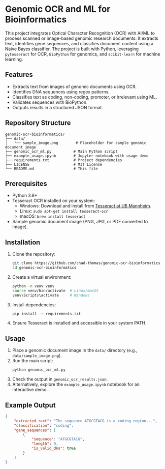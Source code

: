 # Genomic OCR and ML for Bioinformatics

This project integrates Optical Character Recognition (OCR) with AI/ML to process scanned or image-based genomic research documents. It extracts text, identifies gene sequences, and classifies document content using a Naive Bayes classifier. The project is built with Python, leveraging `pytesseract` for OCR, `BioPython` for genomics, and `scikit-learn` for machine learning.

## Features
- Extracts text from images of genomic documents using OCR.
- Identifies DNA sequences using regex patterns.
- Classifies text as coding, non-coding, promoter, or irrelevant using ML.
- Validates sequences with BioPython.
- Outputs results in a structured JSON format.

## Repository Structure
```
genomic-ocr-bioinformatics/
├── data/
│   └── sample_image.png        # Placeholder for sample genomic document image
├── genomic_ocr_ml.py          # Main Python script
├── example_usage.ipynb        # Jupyter notebook with usage demo
├── requirements.txt           # Project dependencies
├── LICENSE                    # MIT License
└── README.md                  # This file
```

## Prerequisites
- Python 3.8+
- Tesseract OCR installed on your system:
  - Windows: Download and install from [Tesseract at UB Mannheim](https://github.com/UB-Mannheim/tesseract/wiki).
  - Linux: `sudo apt-get install tesseract-ocr`
  - macOS: `brew install tesseract`
- Sample genomic document image (PNG, JPG, or PDF converted to image).

## Installation
1. Clone the repository:
   ```bash
   git clone https://github.com/chad-thomas/genomic-ocr-bioinformatics.git
   cd genomic-ocr-bioinformatics
   ```
2. Create a virtual environment:
   ```bash
   python -m venv venv
   source venv/bin/activate  # Linux/macOS
   venv\Scripts\activate     # Windows
   ```
3. Install dependencies:
   ```bash
   pip install -r requirements.txt
   ```
4. Ensure Tesseract is installed and accessible in your system PATH.

## Usage
1. Place a genomic document image in the `data/` directory (e.g., `data/sample_image.png`).
2. Run the main script:
   ```bash
   python genomic_ocr_ml.py
   ```
3. Check the output in `genomic_ocr_results.json`.
4. Alternatively, explore the `example_usage.ipynb` notebook for an interactive demo.

## Example Output
```json
{
    "extracted_text": "The sequence ATGCGTACG is a coding region...",
    "classification": "coding",
    "gene_sequences": [
        {
            "sequence": "ATGCGTACG",
            "length": 9,
            "is_valid_dna": true
        }
    ]
}
```




